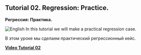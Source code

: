 ## Tutorial 02. Regression: Practice.
**Регрессия: Практика.** 

![English](https://img.shields.io/badge/-English-green) In this tutorial we will make a practical regression case.

В этом уроке мы сделаем практический регрессионный кейс.

[**Video Tutorial 02**](https://youtu.be/p2R8eK5ljAA)

